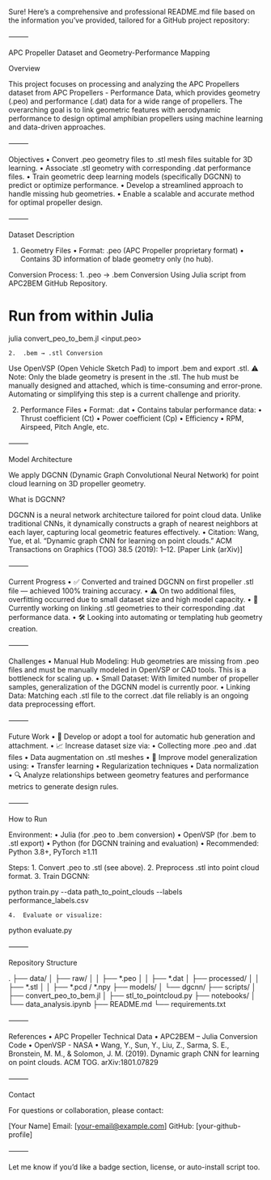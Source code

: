 Sure! Here’s a comprehensive and professional README.md file based on the information you’ve provided, tailored for a GitHub project repository:

⸻

APC Propeller Dataset and Geometry-Performance Mapping

Overview

This project focuses on processing and analyzing the APC Propellers dataset from APC Propellers - Performance Data, which provides geometry (.peo) and performance (.dat) data for a wide range of propellers. The overarching goal is to link geometric features with aerodynamic performance to design optimal amphibian propellers using machine learning and data-driven approaches.

⸻

Objectives
	•	Convert .peo geometry files to .stl mesh files suitable for 3D learning.
	•	Associate .stl geometry with corresponding .dat performance files.
	•	Train geometric deep learning models (specifically DGCNN) to predict or optimize performance.
	•	Develop a streamlined approach to handle missing hub geometries.
	•	Enable a scalable and accurate method for optimal propeller design.

⸻

Dataset Description

1. Geometry Files
	•	Format: .peo (APC Propeller proprietary format)
	•	Contains 3D information of blade geometry only (no hub).

Conversion Process:
	1.	.peo → .bem Conversion
Using Julia script from APC2BEM GitHub Repository.

# Run from within Julia
julia convert_peo_to_bem.jl <input.peo>


	2.	.bem → .stl Conversion
Use OpenVSP (Open Vehicle Sketch Pad) to import .bem and export .stl.
⚠️ Note: Only the blade geometry is present in the .stl. The hub must be manually designed and attached, which is time-consuming and error-prone. Automating or simplifying this step is a current challenge and priority.

2. Performance Files
	•	Format: .dat
	•	Contains tabular performance data:
	•	Thrust coefficient (Ct)
	•	Power coefficient (Cp)
	•	Efficiency
	•	RPM, Airspeed, Pitch Angle, etc.

⸻

Model Architecture

We apply DGCNN (Dynamic Graph Convolutional Neural Network) for point cloud learning on 3D propeller geometry.

What is DGCNN?

DGCNN is a neural network architecture tailored for point cloud data. Unlike traditional CNNs, it dynamically constructs a graph of nearest neighbors at each layer, capturing local geometric features effectively.
	•	Citation:
Wang, Yue, et al. “Dynamic graph CNN for learning on point clouds.” ACM Transactions on Graphics (TOG) 38.5 (2019): 1–12.
[Paper Link (arXiv)]

⸻

Current Progress
	•	✅ Converted and trained DGCNN on first propeller .stl file — achieved 100% training accuracy.
	•	⚠️ On two additional files, overfitting occurred due to small dataset size and high model capacity.
	•	🔄 Currently working on linking .stl geometries to their corresponding .dat performance data.
	•	🛠️ Looking into automating or templating hub geometry creation.

⸻

Challenges
	•	Manual Hub Modeling: Hub geometries are missing from .peo files and must be manually modeled in OpenVSP or CAD tools. This is a bottleneck for scaling up.
	•	Small Dataset: With limited number of propeller samples, generalization of the DGCNN model is currently poor.
	•	Linking Data: Matching each .stl file to the correct .dat file reliably is an ongoing data preprocessing effort.

⸻

Future Work
	•	🔧 Develop or adopt a tool for automatic hub generation and attachment.
	•	📈 Increase dataset size via:
	•	Collecting more .peo and .dat files
	•	Data augmentation on .stl meshes
	•	🤖 Improve model generalization using:
	•	Transfer learning
	•	Regularization techniques
	•	Data normalization
	•	🔍 Analyze relationships between geometry features and performance metrics to generate design rules.

⸻

How to Run

Environment:
	•	Julia (for .peo to .bem conversion)
	•	OpenVSP (for .bem to .stl export)
	•	Python (for DGCNN training and evaluation)
	•	Recommended: Python 3.8+, PyTorch ≥1.11

Steps:
	1.	Convert .peo to .stl (see above).
	2.	Preprocess .stl into point cloud format.
	3.	Train DGCNN:

python train.py --data path_to_point_clouds --labels performance_labels.csv


	4.	Evaluate or visualize:

python evaluate.py



⸻

Repository Structure

.
├── data/
│   ├── raw/
│   │   ├── *.peo
│   │   ├── *.dat
│   ├── processed/
│   │   ├── *.stl
│   │   ├── *.pcd / *.npy
├── models/
│   └── dgcnn/
├── scripts/
│   ├── convert_peo_to_bem.jl
│   ├── stl_to_pointcloud.py
├── notebooks/
│   └── data_analysis.ipynb
├── README.md
└── requirements.txt


⸻

References
	•	APC Propeller Technical Data
	•	APC2BEM – Julia Conversion Code
	•	OpenVSP - NASA
	•	Wang, Y., Sun, Y., Liu, Z., Sarma, S. E., Bronstein, M. M., & Solomon, J. M. (2019). Dynamic graph CNN for learning on point clouds. ACM TOG. arXiv:1801.07829

⸻

Contact

For questions or collaboration, please contact:

[Your Name]
Email: [your-email@example.com]
GitHub: [your-github-profile]

⸻

Let me know if you’d like a badge section, license, or auto-install script too.
